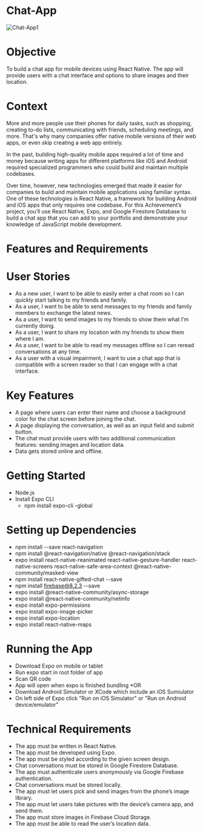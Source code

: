 # Chat-App

![Chat-App1](https://user-images.githubusercontent.com/83362705/138322948-802b1871-1bb0-4dbd-9999-e16af4b0e1ec.gif)


# Objective
To build a chat app for mobile devices using React Native. The app will
provide users with a chat interface and options to share images and their
location.

# Context
More and more people use their phones for daily tasks, such as shopping, creating to-do lists,
communicating with friends, scheduling meetings, and more. That's why many companies offer native
mobile versions of their web apps, or even skip creating a web app entirely.

In the past, building high-quality mobile apps required a lot of time and money because writing apps
for different platforms like iOS and Android required specialized programmers who could build and
maintain multiple codebases.

Over time, however, new technologies emerged that made it easier for companies to build and
maintain mobile applications using familiar syntax. One of these technologies is React Native, a
framework for building Android and iOS apps that only requires one codebase.
For this Achievement’s project, you’ll use React Native, Expo, and Google Firestore Database to build a
chat app that you can add to your portfolio and demonstrate your knowledge of JavaScript mobile
development.

# Features and Requirements

# User Stories
* As a new user, I want to be able to easily enter a chat room so I can quickly start talking to my
  friends and family.
* As a user, I want to be able to send messages to my friends and family members to exchange
  the latest news.
* As a user, I want to send images to my friends to show them what I’m currently doing.
* As a user, I want to share my location with my friends to show them where I am.
* As a user, I want to be able to read my messages offline so I can reread conversations at any
  time.
* As a user with a visual impairment, I want to use a chat app that is compatible with a screen
  reader so that I can engage with a chat interface.
  
# Key Features
* A page where users can enter their name and choose a background color for the chat screen
  before joining the chat.
* A page displaying the conversation, as well as an input field and submit button.
* The chat must provide users with two additional communication features: sending images
  and location data.
* Data gets stored online and offline.

# Getting Started
* Node.js
* Install Expo CLI
  * npm install expo-cli -global
# Setting up Dependencies
* npm install --save react-navigation
* npm install @react-navigation/native @react-navigation/stack
* expo install react-native-reanimated react-native-gesture-handler react-native-screens react-native-safe-area-context @react-native-community/masked-view
* npm install react-native-gifted-chat --save
* npm install firebase@8.2.3 --save
* expo install @react-native-community/async-storage
* expo install @react-native-community/netinfo
* expo install expo-permissions
* expo install expo-image-picker
* expo install expo-location
* expo install react-native-maps

# Running the App
* Download Expo on mobile or tablet
* Run expo start in root folder of app
* Scan QR code
* App will open when expo is finished bundling
  *OR
* Download Android Simulator or XCode which include an iOS Sumiulator
* On left side of Expo click "Run on iOS Simulator" or "Run on Android device/emulator"

# Technical Requirements
* The app must be written in React Native.
* The app must be developed using Expo.
* The app must be styled according to the given screen design.
* Chat conversations must be stored in Google Firestore Database.
* The app must authenticate users anonymously via Google Firebase authentication.
* Chat conversations must be stored locally.
* The app must let users pick and send images from the phone’s image library.
* The app must let users take pictures with the device’s camera app, and send them.
* The app must store images in Firebase Cloud Storage.
* The app must be able to read the user’s location data.


